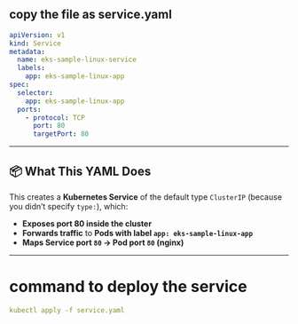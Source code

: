 ## copy the file as service.yaml

```yaml
apiVersion: v1
kind: Service
metadata:
  name: eks-sample-linux-service
  labels:
    app: eks-sample-linux-app
spec:
  selector:
    app: eks-sample-linux-app
  ports:
    - protocol: TCP
      port: 80
      targetPort: 80
```

---

## 📦 What This YAML Does

This creates a **Kubernetes Service** of the default type `ClusterIP` (because you didn’t specify `type:`), which:

* **Exposes port 80 inside the cluster**
* **Forwards traffic** to **Pods with label `app: eks-sample-linux-app`**
* **Maps Service port `80` → Pod port `80` (nginx)**

---
 # command to deploy the service

```yaml
kubectl apply -f service.yaml
```

